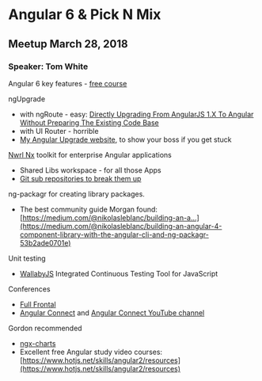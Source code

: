 # Angular 6 & Pick N Mix

## Meetup March 28, 2018

### Speaker: Tom White

Angular 6 key features - [free course](https://angularplaybook.com/p/angular-v6-what-is-coming-and-updates-since-v5)

ngUpgrade

- with ngRoute - easy: [Directly Upgrading From AngularJS 1.X To Angular Without Preparing The Existing Code Base](https://www.softwarearchitekt.at/post/2017/07/14/directly-upgrading-from-angularjs-1-x-to-angular-by-skipping-preparation.aspx)
- with UI Router - horrible
- [My Angular Upgrade website](https://tom.solutions/), to show your boss if you get stuck

[Nwrl Nx](https://nrwl.io/nx) toolkit for enterprise Angular applications

- Shared Libs workspace - for all those Apps
- [Git sub repositories to break them up](https://blog.nrwl.io/dev-workflow-using-git-submodules-and-yarn-workspaces-14fd06c07964)

ng-packagr for creating library packages.

- The best community guide Morgan found: [https://medium.com/@nikolasleblanc/building-an-a...](https://medium.com/@nikolasleblanc/building-an-angular-4-component-library-with-the-angular-cli-and-ng-packagr-53b2ade0701e)

Unit testing

- [WallabyJS](https://wallabyjs.com/) Integrated Continuous Testing Tool for JavaScript

Conferences

- [Full Frontal](https://2018.ffconf.org/)
- [Angular Connect](https://www.angularconnect.com/) and [Angular Connect YouTube channel](https://www.youtube.com/channel/UCzrskTiT_ObAk3xBkVxMz5g)

Gordon recommended

- [ngx-charts](https://swimlane.github.io/ngx-charts/)
- Excellent free Angular study video courses: [https://www.hotjs.net/skills/angular2/resources](https://www.hotjs.net/skills/angular2/resources)

­
